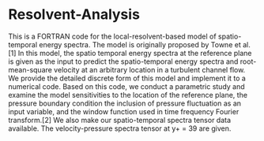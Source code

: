 # Resolvent-Analysis
This is a FORTRAN code for the local-resolvent-based model of spatio-temporal energy spectra. The model is originally proposed by Towne et al.[1] In this model, the spatio temporal energy spectra at the reference plane is given as the input to predict the spatio-temporal energy spectra and root-mean-square velocity at an arbitrary location in a turbulent channel flow.
We provide the detailed discrete form of this model and implement it to a numerical code. Based on this code, we conduct a parametric study and examine the model sensitivities to the location of the reference plane, the pressure boundary condition the inclusion of pressure fluctuation as an input variable, and the window function used in time frequency Fourier transform.[2]
We also make our spatio-temporal spectra tensor data available. The velocity-pressure spectra tensor at y+ = 39 are given.
